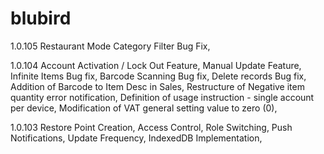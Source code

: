 blubird
=======
1.0.105
Restaurant Mode Category Filter Bug Fix,

1.0.104
Account Activation / Lock Out Feature,
Manual Update Feature,
Infinite Items Bug fix,
Barcode Scanning Bug fix,
Delete records Bug fix,
Addition of Barcode to Item Desc in Sales,
Restructure of Negative item quantity error notification,
Definition of usage instruction - single account per device,
Modification of VAT general setting value to zero (0),

1.0.103
Restore Point Creation,
Access Control,
Role Switching,
Push Notifications,
Update Frequency,
IndexedDB Implementation,